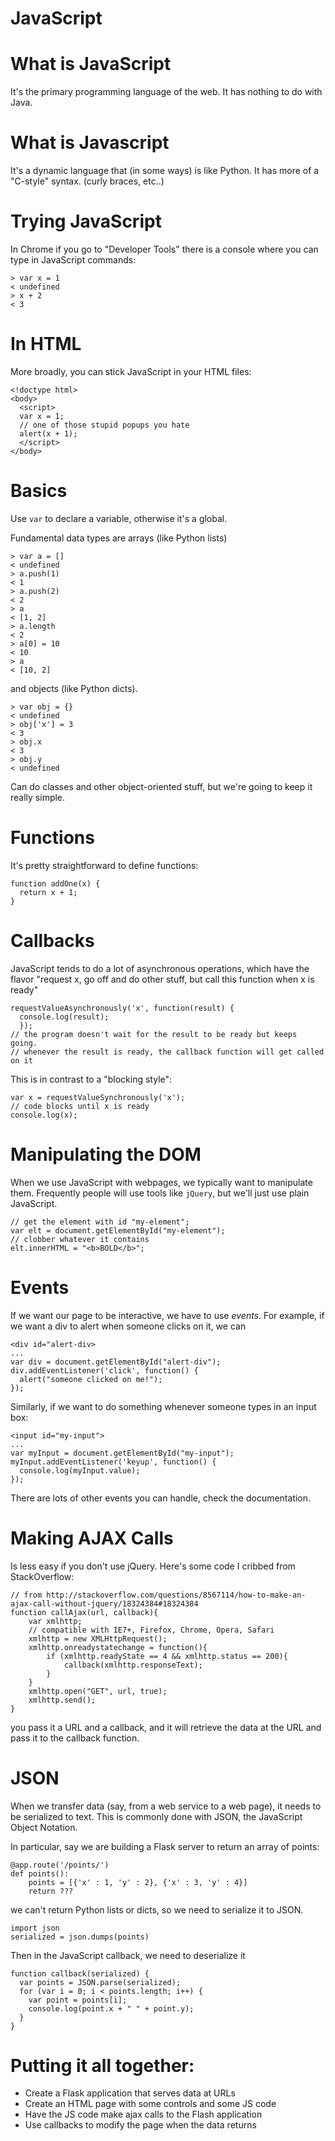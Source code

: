 # JavaScript

# What is JavaScript

It's the primary programming language of the web.
It has nothing to do with Java.

# What is Javascript

It's a dynamic language that (in some ways) is like Python.  It has more of a
"C-style" syntax.  (curly braces, etc..)

# Trying JavaScript

In Chrome if you go to "Developer Tools" there is a console where you can type in
JavaScript commands:

```
> var x = 1
< undefined
> x + 2
< 3
```

# In HTML

More broadly, you can stick JavaScript in your HTML files:

```
<!doctype html>
<body>
  <script>
  var x = 1;
  // one of those stupid popups you hate
  alert(x + 1);
  </script>
</body>
```

# Basics

Use `var` to declare a variable, otherwise it's a global.

Fundamental data types are arrays (like Python lists)

```
> var a = []
< undefined
> a.push(1)
< 1
> a.push(2)
< 2
> a
< [1, 2]
> a.length
< 2
> a[0] = 10
< 10
> a
< [10, 2]
```

and objects (like Python dicts).

```
> var obj = {}
< undefined
> obj['x'] = 3
< 3
> obj.x
< 3
> obj.y
< undefined
```

Can do classes and other object-oriented stuff, but we're going
to keep it really simple.

# Functions

It's pretty straightforward to define functions:

```
function addOne(x) {
  return x + 1;
}
```

# Callbacks

JavaScript tends to do a lot of asynchronous operations, which have the flavor
"request x, go off and do other stuff, but call this function when x is ready"

```
requestValueAsynchronously('x', function(result) {
  console.log(result);
  });
// the program doesn't wait for the result to be ready but keeps going.
// whenever the result is ready, the callback function will get called on it
```

This is in contrast to a "blocking style":

```
var x = requestValueSynchronously('x');
// code blocks until x is ready
console.log(x);
```

# Manipulating the DOM

When we use JavaScript with webpages, we typically want to manipulate them.
Frequently people will use tools like `jQuery`, but we'll just use plain JavaScript.

```
// get the element with id "my-element";
var elt = document.getElementById("my-element");
// clobber whatever it contains
elt.innerHTML = "<b>BOLD</b>";
```

# Events

If we want our page to be interactive, we have to use *events*.  For example,
if we want a div to alert when someone clicks on it, we can

```
<div id="alert-div>
...
var div = document.getElementById("alert-div");
div.addEventListener('click', function() {
  alert("someone clicked on me!");
});
```

Similarly, if we want to do something whenever someone types in an input box:

```
<input id="my-input">
...
var myInput = document.getElementById("my-input");
myInput.addEventListener('keyup', function() {
  console.log(myInput.value);
});
```

There are lots of other events you can handle, check the documentation.

# Making AJAX Calls

Is less easy if you don't use jQuery.  Here's some code I cribbed from StackOverflow:

```
// from http://stackoverflow.com/questions/8567114/how-to-make-an-ajax-call-without-jquery/18324384#18324384
function callAjax(url, callback){
    var xmlhttp;
    // compatible with IE7+, Firefox, Chrome, Opera, Safari
    xmlhttp = new XMLHttpRequest();
    xmlhttp.onreadystatechange = function(){
        if (xmlhttp.readyState == 4 && xmlhttp.status == 200){
            callback(xmlhttp.responseText);
        }
    }
    xmlhttp.open("GET", url, true);
    xmlhttp.send();
}
```

you pass it a URL and a callback, and it will retrieve the data at the URL
and pass it to the callback function.  

# JSON

When we transfer data (say, from a web service to a web page), it needs to be
serialized to text.  This is commonly done with JSON, the JavaScript Object Notation.

In particular, say we are building a Flask server to return an array of points:

```
@app.route('/points/')
def points():
    points = [{'x' : 1, 'y' : 2}, {'x' : 3, 'y' : 4}]
    return ???
```

we can't return Python lists or dicts, so we need to serialize it to JSON.

```
import json
serialized = json.dumps(points)
```

Then in the JavaScript callback, we need to deserialize it

```
function callback(serialized) {
  var points = JSON.parse(serialized);
  for (var i = 0; i < points.length; i++) {
    var point = points[i];
    console.log(point.x + " " + point.y);
  }
}
```

# Putting it all together:

* Create a Flask application that serves data at URLs
* Create an HTML page with some controls and some JS code
* Have the JS code make ajax calls to the Flash application
* Use callbacks to modify the page when the data returns
